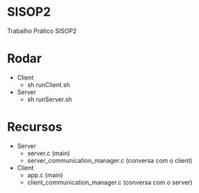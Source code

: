 # SISOP2
Trabalho Prático SISOP2

# Rodar

- Client 
  - sh runClient.sh
- Server
  - sh runServer.sh

# Recursos

- Server
  - server.c (main)
  - server_communication_manager.c (conversa com o client)
- Client
  - app.c (main)
  - client_communication_manager.c (conversa com o server)

